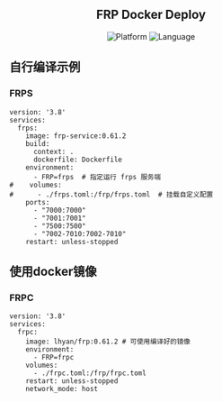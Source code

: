 <div align="center">

## FRP Docker Deploy

<img src="https://img.shields.io/badge/platform-Linux-blue" alt="Platform">
<img src="https://img.shields.io/badge/language-Docker-yellow" alt="Language">

</div>

## 自行编译示例

### FRPS
```
version: '3.8'
services:
  frps:
    image: frp-service:0.61.2
    build:
      context: .
      dockerfile: Dockerfile
    environment:
      - FRP=frps  # 指定运行 frps 服务端
#    volumes:
#      - ./frps.toml:/frp/frps.toml  # 挂载自定义配置
    ports:
      - "7000:7000"
      - "7001:7001"
      - "7500:7500"
      - "7002-7010:7002-7010"
    restart: unless-stopped
```

## 使用docker镜像

### FRPC
```
version: '3.8'
services:
  frpc:
    image: lhyan/frp:0.61.2 # 可使用编译好的镜像
    environment:
      - FRP=frpc
    volumes:
      - ./frpc.toml:/frp/frpc.toml
    restart: unless-stopped
    network_mode: host
```
